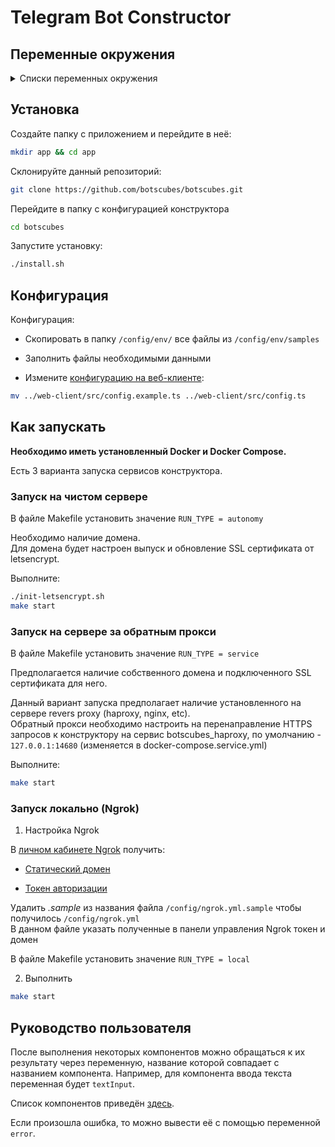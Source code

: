 # Telegram Bot Constructor  

## Переменные окружения  

<details>
    <summary>Списки переменных окружения</summary>

***bot.env***

Variable | Required
--- | ---
WEBHOOK_DOMAIN | Yes
WEBHOOK_PATH | Yes
LISTEN_ADDRESS | Yes
JWT_SECRET_KEY | Yes
LOGGER_TYPE | Optional
NATS_URL | Yes

`LOGGER_TYPE` - возможные значения:  
- `dev`
- `prod`

***bot_worker.env***

Variable | Required
--- | ---
WEBHOOK_PATH | Yes
LISTEN_ADDRESS | Yes
NATS_URL | Yes
LOGGER_TYPE | Optional

`LOGGER_TYPE` - возможные значения:  
- `dev`
- `prod`

***nginx.env***

Variable | Required
--- | ---
NGINX_BOT_LISTEN_PORT | Yes
NGINX_SERVER_NAME | Yes  
NGINX_USER_LISTEN_PORT | Yes  

***pgsql_bot.env***  
***pgsql_user.env***  

Variable | Required
--- | ---
POSTGRES_DB | Yes
POSTGRES_USER | Yes  
POSTGRES_PASSWORD | Yes  
POSTGRES_HOST | Yes  
POSTGRES_PORT | Yes  

***redis_bot.env***  

Variable | Required
--- | ---
REDIS_DB | Yes
REDIS_PASS | Yes  
REDIS_HOST | Yes  
REDIS_PORT | Yes  

***redis_auth.env***  

Variable | Required
--- | ---
REDIS_AUTH_DB | Yes
REDIS_AUTH_PASS | Yes  
REDIS_AUTH_HOST | Yes  
REDIS_AUTH_PORT | Yes  

</details>

## Установка

Создайте папку с приложением и перейдите в неё:

```sh
mkdir app && cd app
```

Склонируйте данный репозиторий:
```sh
git clone https://github.com/botscubes/botscubes.git
```

Перейдите в папку с конфигурацией конструктора
```sh
cd botscubes
```

Запустите установку:
```sh
./install.sh
```

## Конфигурация

Конфигурация: 

- Скопировать в папку `/config/env/` все файлы из `/config/env/samples`

- Заполнить файлы необходимыми данными

- Измените [конфигурацию на веб-клиенте](https://github.com/botscubes/web-client#конфигурация):

```sh
mv ../web-client/src/config.example.ts ../web-client/src/config.ts
```

## Как запускать

**Необходимо иметь установленный Docker и Docker Compose.**

Есть 3 варианта запуска сервисов конструктора.

### Запуск на чистом сервере

В файле Makefile установить значение `RUN_TYPE = autonomy`

Необходимо наличие домена.  
Для домена будет настроен выпуск и обновление SSL сертификата от letsencrypt.

Выполните:

```sh
./init-letsencrypt.sh
make start
```

### Запуск на сервере за обратным прокси

В файле Makefile установить значение `RUN_TYPE = service`

Предполагается наличие собственного домена и подключенного SSL сертификата для него.

Данный вариант запуска предполагает наличие установленного на сервере revers proxy (haproxy, nginx, etc).  
Обратный прокси необходимо настроить на перенаправление HTTPS запросов к конструктору на сервис botscubes_haproxy, по умолчанию - `127.0.0.1:14680` (изменяется в docker-compose.service.yml)

Выполните:

```sh
make start
```

### Запуск локально (Ngrok)  

1. Настройка Ngrok

В [личном кабинете Ngrok][ngrok_dashboard] получить:

- [Cтатический домен][ngrok_get_static_domain]

- [Токен авторизации][ngrok_get_authtoken]

Удалить _.sample_ из названия файла `/config/ngrok.yml.sample` чтобы получилось `/config/ngrok.yml`  
В данном файле указать полученные в панели управления Ngrok токен и домен

В файле Makefile установить значение `RUN_TYPE = local`


2. Выполнить 

```sh
make start
```

[//]: # (LINKS)
[ngrok_dashboard]: https://dashboard.ngrok.com/
[ngrok_get_static_domain]: https://dashboard.ngrok.com/cloud-edge/domains
[ngrok_get_authtoken]: https://dashboard.ngrok.com/tunnels/authtokens


## Руководство пользователя

После выполнения некоторых компонентов можно обращаться к их результату 
через переменную, 
название которой совпадает с названием компонента.
Например, для компонента ввода текста переменная будет `textInput`.

Список компонентов приведён 
[здесь](https://github.com/botscubes/bot-components/blob/main/docs/components/README.md#список-компонентов).

Если произошла ошибка, то можно вывести её с помощью переменной `error`.


